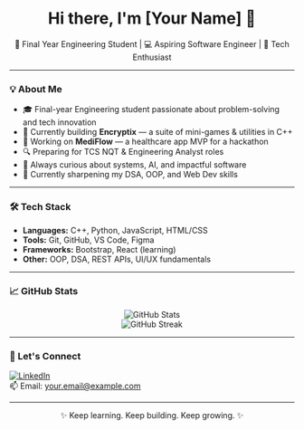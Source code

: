 <!-- Hi there 👋 -->

<h1 align="center">Hi there, I'm [Your Name] 👋</h1>
<p align="center">🚀 Final Year Engineering Student | 💻 Aspiring Software Engineer | 🔐 Tech Enthusiast</p>

---

### 💡 About Me
- 🎓 Final-year Engineering student passionate about problem-solving and tech innovation  
- 🧠 Currently building **Encryptix** — a suite of mini-games & utilities in C++  
- 🏥 Working on **MediFlow** — a healthcare app MVP for a hackathon  
- 🔍 Preparing for TCS NQT & Engineering Analyst roles  
- 💬 Always curious about systems, AI, and impactful software  
- 🌱 Currently sharpening my DSA, OOP, and Web Dev skills  

---

### 🛠️ Tech Stack
- **Languages:** C++, Python, JavaScript, HTML/CSS  
- **Tools:** Git, GitHub, VS Code, Figma  
- **Frameworks:** Bootstrap, React (learning)  
- **Other:** OOP, DSA, REST APIs, UI/UX fundamentals  

---

### 📈 GitHub Stats
<p align="center">
  <img src="https://github-readme-stats.vercel.app/api?username=your-github-username&show_icons=true&theme=tokyonight" alt="GitHub Stats" />
  <br>
  <img src="https://github-readme-streak-stats.herokuapp.com/?user=your-github-username&theme=tokyonight" alt="GitHub Streak" />
</p>

---

### 🔗 Let's Connect
[![LinkedIn](https://img.shields.io/badge/LinkedIn-blue?style=flat&logo=linkedin)](https://www.linkedin.com/in/your-linkedin/)  
📫 Email: your.email@example.com  

---

<p align="center">✨ Keep learning. Keep building. Keep growing. ✨</p>
